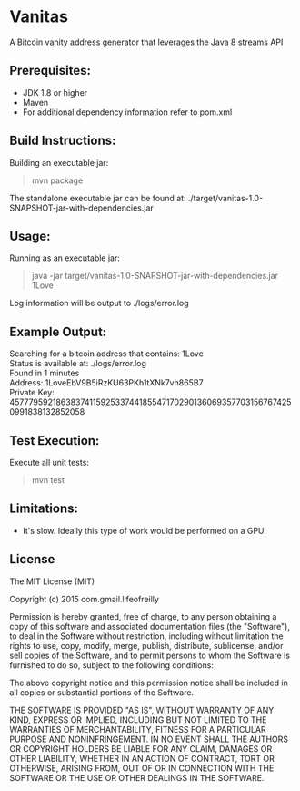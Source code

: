 Vanitas
=======
A Bitcoin vanity address generator that leverages the Java 8 streams API

Prerequisites:
-------------------------

* JDK 1.8 or higher
* Maven
* For additional dependency information refer to pom.xml

Build Instructions:
-------------------------

Building an executable jar:
> mvn package

The standalone executable jar can be found at: ./target/vanitas-1.0-SNAPSHOT-jar-with-dependencies.jar

Usage:
-------------------------

Running as an executable jar:

> java -jar target/vanitas-1.0-SNAPSHOT-jar-with-dependencies.jar 1Love

Log information will be output to ./logs/error.log

Example Output:
-------------------------

Searching for a bitcoin address that contains: 1Love  
Status is available at: ./logs/error.log  
Found in 1 minutes  
Address: 1LoveEbV9B5iRzKU63PKh1tXNk7vh865B7  
Private Key: 45777959218638374115925337441855471702901360693577031567674250991838132852058  

Test Execution:
-------------------------

Execute all unit tests:
> mvn test

Limitations:
-------------------------

* It's slow. Ideally this type of work would be performed on a GPU.

License
-------------------------

The MIT License (MIT)

Copyright (c) 2015 com.gmail.lifeofreilly

Permission is hereby granted, free of charge, to any person obtaining a copy
of this software and associated documentation files (the "Software"), to deal
in the Software without restriction, including without limitation the rights
to use, copy, modify, merge, publish, distribute, sublicense, and/or sell
copies of the Software, and to permit persons to whom the Software is
furnished to do so, subject to the following conditions:

The above copyright notice and this permission notice shall be included in all
copies or substantial portions of the Software.

THE SOFTWARE IS PROVIDED "AS IS", WITHOUT WARRANTY OF ANY KIND, EXPRESS OR
IMPLIED, INCLUDING BUT NOT LIMITED TO THE WARRANTIES OF MERCHANTABILITY,
FITNESS FOR A PARTICULAR PURPOSE AND NONINFRINGEMENT. IN NO EVENT SHALL THE
AUTHORS OR COPYRIGHT HOLDERS BE LIABLE FOR ANY CLAIM, DAMAGES OR OTHER
LIABILITY, WHETHER IN AN ACTION OF CONTRACT, TORT OR OTHERWISE, ARISING FROM,
OUT OF OR IN CONNECTION WITH THE SOFTWARE OR THE USE OR OTHER DEALINGS IN THE
SOFTWARE.


